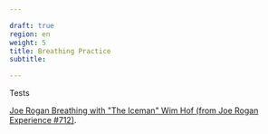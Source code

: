 ```yaml
---

draft: true
region: en
weight: 5
title: Breathing Practice
subtitle:

---
```


Tests

[Joe Rogan Breathing with "The Iceman" Wim Hof (from Joe Rogan Experience #712)](https://www.youtube.com/watch?v=erx9czQsY2Q).

<!--NIX-->

<!--
They are broadly arrenged in three categories:
-->


<!--
[![Photo of Wim Hof](images/hqdefault-1x.jpg)](https://www.youtube.com/watch?v=nzCaZQqAs9I)
-->
